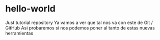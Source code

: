 # hello-world
Just tutorial repository
Ya vamos a ver que tal nos va con este de Git / GitHub
Asi probaremos si nos podemos poner al tanto de estas nuevas herramientas

